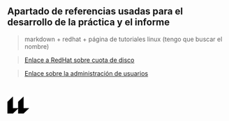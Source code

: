 ## Apartado de referencias usadas para el desarrollo de la práctica y el informe

> markdown + redhat + página de tutoriales linux (tengo que buscar el nombre)

>[Enlace a RedHat sobre cuota de disco](https://access.redhat.com/documentation/en-us/red_hat_enterprise_linux/7/html/storage_administration_guide/ch-disk-quotas)


>[Enlace sobre la administración de usuarios](https://www.linuxtotal.com.mx/index.php?cont=info_admon_008)



<br>

![logo](icono-ull-negro.png)